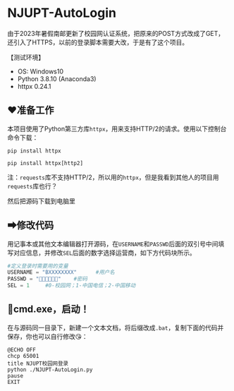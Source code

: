 # NJUPT-AutoLogin

由于2023年暑假南邮更新了校园网认证系统，把原来的POST方式改成了GET，还引入了HTTPS，以前的登录脚本需要大改，于是有了这个项目。

【测试环境】
- OS: Windows10
- Python 3.8.10 (Anaconda3)
- httpx 0.24.1

## ❤准备工作

本项目使用了Python第三方库`httpx`，用来支持HTTP/2的请求。使用以下控制台命令下载：

```
pip install httpx
```
```
pip install httpx[http2]
```

注：`requests`库不支持HTTP/2，所以用的`httpx`，但是我看到其他人的项目用`requests`库也行？

然后把源码下载到电脑里

## ➡修改代码

用记事本或其他文本编辑器打开源码，在`USERNAME`和`PASSWD`后面的双引号中间填写对应信息，并修改`SEL`后面的数字选择运营商，如下方代码块所示。
```python
#定义登录时需要用的变量
USERNAME = "BXXXXXXXX"      #用户名
PASSWD = "💅💅💅💅💅💅"    #密码
SEL = 1     #0-校园网；1-中国电信；2-中国移动
```

## 🧱cmd.exe，启动！

在与源码同一目录下，新建一个文本文档，将后缀改成`.bat`，复制下面的代码并保存，你也可以自行修改😘：

```
@ECHO OFF
chcp 65001
title NJUPT校园网登录
python ./NJUPT-AutoLogin.py
pause
EXIT
```
